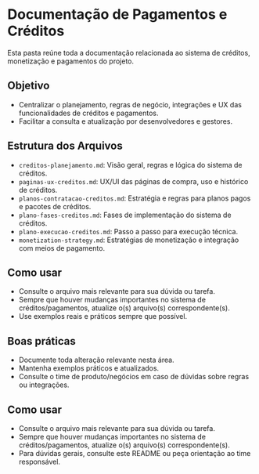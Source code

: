 # Documentação de Pagamentos e Créditos

Esta pasta reúne toda a documentação relacionada ao sistema de créditos, monetização e pagamentos do projeto.

## Objetivo
- Centralizar o planejamento, regras de negócio, integrações e UX das funcionalidades de créditos e pagamentos.
- Facilitar a consulta e atualização por desenvolvedores e gestores.

## Estrutura dos Arquivos
- `creditos-planejamento.md`: Visão geral, regras e lógica do sistema de créditos.
- `paginas-ux-creditos.md`: UX/UI das páginas de compra, uso e histórico de créditos.
- `planos-contratacao-creditos.md`: Estratégia e regras para planos pagos e pacotes de créditos.
- `plano-fases-creditos.md`: Fases de implementação do sistema de créditos.
- `plano-execucao-creditos.md`: Passo a passo para execução técnica.
- `monetization-strategy.md`: Estratégias de monetização e integração com meios de pagamento.

## Como usar
- Consulte o arquivo mais relevante para sua dúvida ou tarefa.
- Sempre que houver mudanças importantes no sistema de créditos/pagamentos, atualize o(s) arquivo(s) correspondente(s).
- Use exemplos reais e práticos sempre que possível.

## Boas práticas
- Documente toda alteração relevante nesta área.
- Mantenha exemplos práticos e atualizados.
- Consulte o time de produto/negócios em caso de dúvidas sobre regras ou integrações.

## Como usar
- Consulte o arquivo mais relevante para sua dúvida ou tarefa.
- Sempre que houver mudanças importantes no sistema de créditos/pagamentos, atualize o(s) arquivo(s) correspondente(s).
- Para dúvidas gerais, consulte este README ou peça orientação ao time responsável. 